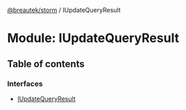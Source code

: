[@breautek/storm](../README.md) / IUpdateQueryResult

# Module: IUpdateQueryResult

## Table of contents

### Interfaces

- [IUpdateQueryResult](../interfaces/iupdatequeryresult.iupdatequeryresult-1.md)
